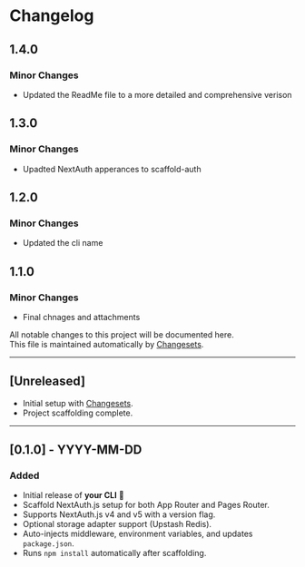 # Changelog

## 1.4.0

### Minor Changes

- Updated the ReadMe file to a more detailed and comprehensive verison

## 1.3.0

### Minor Changes

- Upadted NextAuth apperances to scaffold-auth

## 1.2.0

### Minor Changes

- Updated the cli name

## 1.1.0

### Minor Changes

- Final chnages and attachments

All notable changes to this project will be documented here.  
This file is maintained automatically by [Changesets](https://github.com/changesets/changesets).

---

## [Unreleased]

- Initial setup with [Changesets](https://github.com/changesets/changesets).
- Project scaffolding complete.

---

## [0.1.0] - YYYY-MM-DD

### Added

- Initial release of **your CLI** 🎉
- Scaffold NextAuth.js setup for both App Router and Pages Router.
- Supports NextAuth.js v4 and v5 with a version flag.
- Optional storage adapter support (Upstash Redis).
- Auto-injects middleware, environment variables, and updates `package.json`.
- Runs `npm install` automatically after scaffolding.
